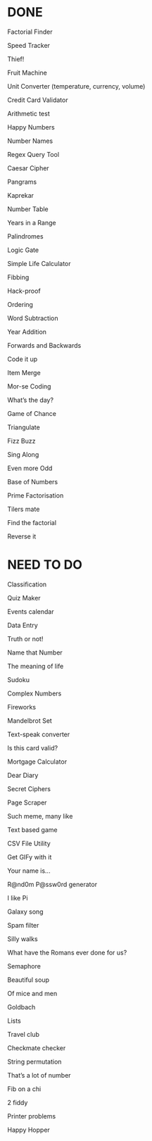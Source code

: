 # DONE 

Factorial Finder 

Speed Tracker 

Thief! 

Fruit Machine 

Unit Converter (temperature, currency, volume) 

Credit Card Validator 

Arithmetic test 

Happy Numbers 

Number Names 

Regex Query Tool 

Caesar Cipher 

Pangrams 

Kaprekar 

Number Table 

Years in a Range 

Palindromes 

Logic Gate 

Simple Life Calculator 

Fibbing 

Hack-proof 

Ordering

Word Subtraction

Year Addition

Forwards and Backwards

Code it up

Item Merge

Mor-se Coding

What’s the day?

Game of Chance

Triangulate

Fizz Buzz

Sing Along

Even more Odd

Base of Numbers

Prime Factorisation

Tilers mate

Find the factorial

Reverse it

# NEED TO DO

Classification

Quiz Maker

Events calendar

Data Entry

Truth or not!

Name that Number

The meaning of life

Sudoku

Complex Numbers

Fireworks

Mandelbrot Set

Text-speak converter

Is this card valid?

Mortgage Calculator

Dear Diary

Secret Ciphers

Page Scraper

Such meme, many like

Text based game

CSV File Utility

Get GIFy with it

Your name is...

R@nd0m P@ssw0rd generator

I like Pi

Galaxy song

Spam filter

Silly walks

What have the Romans ever done for us?

Semaphore

Beautiful soup

Of mice and men

Goldbach

Lists

Travel club

Checkmate checker

String permutation

That’s a lot of number

Fib on a chi

2 fiddy

Printer problems

Happy Hopper
